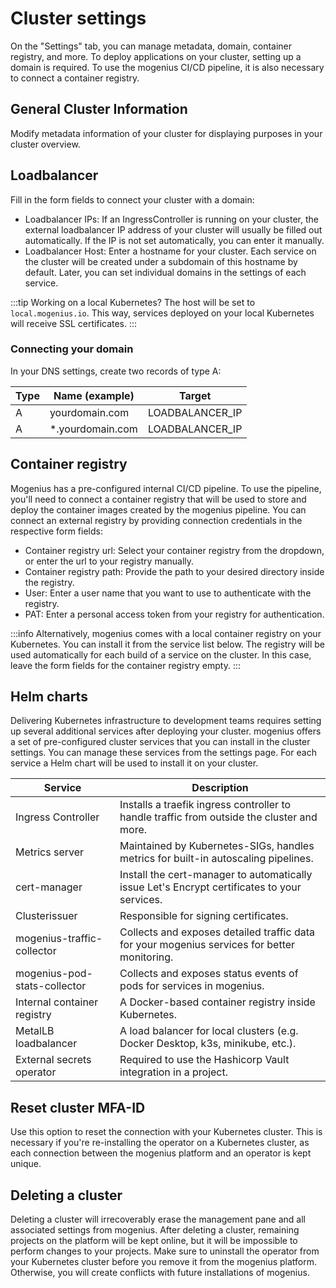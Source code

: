 ﻿---
sidebar_position: 3
description: Prepare a cluster in mogenius to connect with your own Kubernetes cluster.
---

# Cluster settings

On the "Settings" tab, you can manage metadata, domain, container registry, and more. To deploy applications on your cluster, setting up a domain is required. To use the mogenius CI/CD pipeline, it is also necessary to connect a container registry.

## General Cluster Information
Modify metadata information of your cluster for displaying purposes in your cluster overview.

## Loadbalancer
Fill in the form fields to connect your cluster with a domain:
- Loadbalancer IPs: If an IngressController is running on your cluster, the external loadbalancer IP address of your cluster will usually be filled out automatically. If the IP is not set automatically, you can enter it manually.
- Loadbalancer Host: Enter a hostname for your cluster. Each service on the cluster will be created under a subdomain of this hostname by default. Later, you can set individual domains in the settings of each service.

:::tip
Working on a local Kubernetes? The host will be set to `local.mogenius.io`. This way, services deployed on your local Kubernetes will receive SSL certificates.
:::

### Connecting your domain
In your DNS settings, create two records of type A:

|Type|Name (example)|Target|
|---|---|---|
|A|yourdomain.com|LOADBALANCER_IP|
|A|*.yourdomain.com|LOADBALANCER_IP|

## Container registry
Mogenius has a pre-configured internal CI/CD pipeline. To use the pipeline, you'll need to connect a container registry that will be used to store and deploy the container images created by the mogenius pipeline. You can connect an external registry by providing connection credentials in the respective form fields:
- Container registry url: Select your container registry from the dropdown, or enter the url to your registry manually.
- Container registry path: Provide the path to your desired directory inside the registry.
- User: Enter a user name that you want to use to authenticate with the registry.
- PAT: Enter a personal access token from your registry for authentication.

:::info
Alternatively, mogenius comes with a local container registry on your Kubernetes. You can install it from the service list below. The registry will be used automatically for each build of a service on the cluster. In this case, leave the form fields for the container registry empty.
:::

## Helm charts
Delivering Kubernetes infrastructure to development teams requires setting up several additional services after deploying your cluster. mogenius offers a set of pre-configured cluster services that you can install in the cluster settings. You can manage these services from the settings page. For each service a Helm chart will be used to install it on your cluster.

|Service|Description|
|---|---|
|Ingress Controller|Installs a traefik ingress controller to handle traffic from outside the cluster and more.|
|Metrics server|Maintained by Kubernetes-SIGs, handles metrics for built-in autoscaling pipelines.|
|cert-manager|Install the cert-manager to automatically issue Let's Encrypt certificates to your services.|
|Clusterissuer|Responsible for signing certificates.|
|mogenius-traffic-collector|Collects and exposes detailed traffic data for your mogenius services for better monitoring.|
|mogenius-pod-stats-collector|Collects and exposes status events of pods for services in mogenius.|
|Internal container registry|A Docker-based container registry inside Kubernetes.|
|MetalLB loadbalancer|A load balancer for local clusters (e.g. Docker Desktop, k3s, minikube, etc.).|
|External secrets operator|Required to use the Hashicorp Vault integration in a project.|


## Reset cluster MFA-ID
Use this option to reset the connection with your Kubernetes cluster. This is necessary if you're re-installing the operator on a Kubernetes cluster, as each connection between the mogenius platform and an operator is kept unique.

## Deleting a cluster
Deleting a cluster will irrecoverably erase the management pane and all associated settings from mogenius. After deleting a cluster, remaining projects on the platform will be kept online, but it will be impossible to perform changes to your projects. Make sure to uninstall the operator from your Kubernetes cluster before you remove it from the mogenius platform. Otherwise, you will create conflicts with future installations of mogenius.